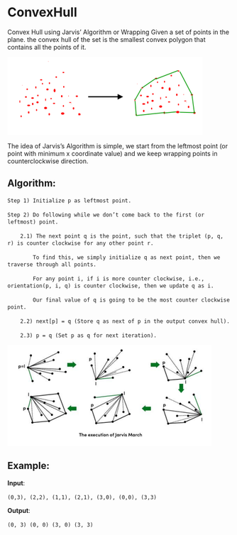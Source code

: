 # ConvexHull

Convex Hull using Jarvis’ Algorithm or Wrapping Given a set of points in the plane. the convex hull of the set is the
smallest convex polygon that contains all the points of it.

![img.png](src/main/resources/images/img.png)

The idea of Jarvis’s Algorithm is simple, we start from the leftmost point (or point with minimum x coordinate value)
and we keep wrapping points in counterclockwise direction.

## **Algorithm**:

    Step 1) Initialize p as leftmost point.
    
    Step 2) Do following while we don’t come back to the first (or leftmost) point.
    
        2.1) The next point q is the point, such that the triplet (p, q, r) is counter clockwise for any other point r.
        
            To find this, we simply initialize q as next point, then we traverse through all points.
            
            For any point i, if i is more counter clockwise, i.e., orientation(p, i, q) is counter clockwise, then we update q as i.
            
            Our final value of q is going to be the most counter clockwise point.
        
        2.2) next[p] = q (Store q as next of p in the output convex hull).
        
        2.3) p = q (Set p as q for next iteration).

![img.png](src/main/resources/images/img2.png)

## **Example**:

**Input**:

`(0,3), (2,2), (1,1), (2,1), (3,0), (0,0), (3,3)`

**Output**:

`(0, 3)
(0, 0)
(3, 0)
(3, 3)`
